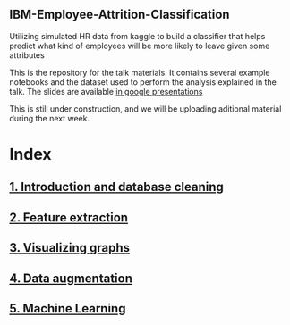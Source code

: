 ## IBM-Employee-Attrition-Classification
Utilizing simulated HR data from kaggle to build a classifier that helps predict what kind of employees will be more likely to leave given some attributes

This is the repository for the talk materials. It contains several example notebooks and the dataset used to perform the analysis explained in the talk. 
The slides are available [in google presentations]()

This is still under construction, and we will be uploading aditional material during the next week. 

# Index

## [1. Introduction and database cleaning]()

## [2. Feature extraction]()

## [3. Visualizing graphs]()

## [4. Data augmentation]()

## [5. Machine Learning]()

